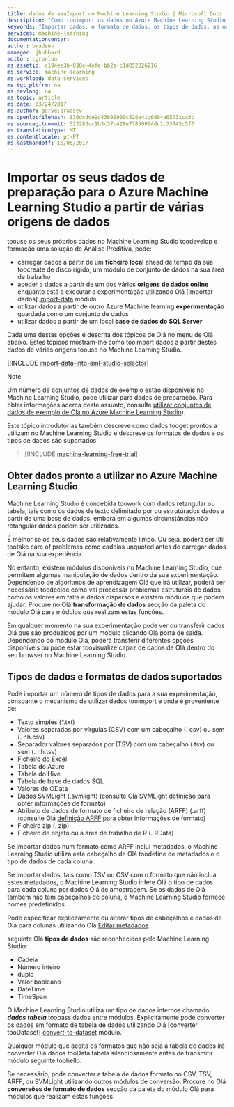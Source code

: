 ```yaml
---
title: dados de aaaImport no Machine Learning Studio | Microsoft Docs
description: "Como tooimport os dados no Azure Machine Learning Studio de várias origens de dados. Saiba que tipos de dados e formatos de dados são suportados."
keywords: "Importar dados, o formato de dados, os tipos de dados, as origens de dados, dados de formação"
services: machine-learning
documentationcenter: 
author: bradsev
manager: jhubbard
editor: cgronlun
ms.assetid: c194ee3b-838c-4efe-bb2a-c1d052326216
ms.service: machine-learning
ms.workload: data-services
ms.tgt_pltfrm: na
ms.devlang: na
ms.topic: article
ms.date: 03/24/2017
ms.author: garye;bradsev
ms.openlocfilehash: 830dcdde9d43809900c520a41d6d94a65731ca3c
ms.sourcegitcommit: 523283cc1b3c37c428e77850964dc1c33742c5f0
ms.translationtype: MT
ms.contentlocale: pt-PT
ms.lasthandoff: 10/06/2017
---
```

# <a name="import-your-training-data-into-azure-machine-learning-studio-from-various-data-sources"></a>Importar os seus dados de preparação para o Azure Machine Learning Studio a partir de várias origens de dados
toouse os seus próprios dados no Machine Learning Studio toodevelop e formação uma solução de Análise Preditiva, pode: 

* carregar dados a partir de um **ficheiro local** ahead de tempo da sua toocreate de disco rígido, um módulo de conjunto de dados na sua área de trabalho
* aceder a dados a partir de um dos vários **origens de dados online** enquanto está a executar a experimentação utilizando Olá [importar dados] [ import-data] módulo 
* utilizar dados a partir de outro Azure Machine learning **experimentação** guardada como um conjunto de dados
* utilizar dados a partir de um local **base de dados do SQL Server**

Cada uma destas opções é descrita dos tópicos de Olá no menu de Olá abaixo. Estes tópicos mostram-lhe como tooimport dados a partir destes dados de várias origens toouse no Machine Learning Studio. 

[!INCLUDE [import-data-into-aml-studio-selector](../../includes/machine-learning-import-data-into-aml-studio.md)]

> [!NOTE]
> Um número de conjuntos de dados de exemplo estão disponíveis no Machine Learning Studio, pode utilizar para dados de preparação. Para obter informações acerca deste assunto, consulte [utilizar conjuntos de dados de exemplo de Olá no Azure Machine Learning Studio](machine-learning-use-sample-datasets.md)).
> 
> 

Este tópico introdutórias também descreve como dados tooget prontos a utilizam no Machine Learning Studio e descreve os formatos de dados e os tipos de dados são suportados. 

> [!INCLUDE [machine-learning-free-trial](../../includes/machine-learning-free-trial.md)]
> 
> 

## <a name="get-data-ready-for-use-in-azure-machine-learning-studio"></a>Obter dados pronto a utilizar no Azure Machine Learning Studio
Machine Learning Studio é concebida toowork com dados retangular ou tabela, tais como os dados de texto delimitado por ou estruturados dados a partir de uma base de dados, embora em algumas circunstâncias não retangular dados podem ser utilizados.

É melhor se os seus dados são relativamente limpo. Ou seja, poderá ser útil tootake care of problemas como cadeias unquoted antes de carregar dados de Olá na sua experiência.

No entanto, existem módulos disponíveis no Machine Learning Studio, que permitem algumas manipulação de dados dentro da sua experimentação. Dependendo de algoritmos de aprendizagem Olá que irá utilizar, poderá ser necessário toodecide como vai processar problemas estruturais de dados, como os valores em falta e dados dispersos e existem módulos que podem ajudar. Procure no Olá **transformação de dados** secção da paleta do módulo Olá para módulos que realizam estas funções.

Em qualquer momento na sua experimentação pode ver ou transferir dados Olá que são produzidos por um módulo clicando Olá porta de saída. Dependendo do módulo Olá, poderá transferir diferentes opções disponíveis ou pode estar toovisualize capaz de dados de Olá dentro do seu browser no Machine Learning Studio.

## <a name="data-formats-and-data-types-supported"></a>Tipos de dados e formatos de dados suportados
Pode importar um número de tipos de dados para a sua experimentação, consoante o mecanismo de utilizar dados tooimport e onde é proveniente de:

* Texto simples (*.txt)
* Valores separados por vírgulas (CSV) com um cabeçalho (. csv) ou sem (. nh.csv)
* Separador valores separados por (TSV) com um cabeçalho (.tsv) ou sem (. nh.tsv)
* Ficheiro do Excel
* Tabela do Azure
* Tabela do Hive
* Tabela de base de dados SQL
* Valores de OData
* Dados SVMLight (.svmlight) (consulte Olá [SVMLight definição](http://svmlight.joachims.org/) para obter informações de formato)
* Atributo de dados de formato de ficheiro de relação (ARFF) (.arff) (consulte Olá [definição ARFF](http://weka.wikispaces.com/ARFF) para obter informações de formato)
* Ficheiro zip (. zip)
* Ficheiro de objeto ou a área de trabalho de R (. RData)

Se importar dados num formato como ARFF inclui metadados, o Machine Learning Studio utiliza este cabeçalho de Olá toodefine de metadados e o tipo de dados de cada coluna.

Se importar dados, tais como TSV ou CSV com o formato que não inclua estes metadados, o Machine Learning Studio infere Olá o tipo de dados para cada coluna por dados Olá de amostragem. Se os dados de Olá também não tem cabeçalhos de coluna, o Machine Learning Studio fornece nomes predefinidos.

Pode especificar explicitamente ou alterar tipos de cabeçalhos e dados de Olá para colunas utilizando Olá [Editar metadados][edit-metadata].

seguinte Olá **tipos de dados** são reconhecidos pelo Machine Learning Studio:

* Cadeia
* Número inteiro
* duplo
* Valor booleano
* DateTime
* TimeSpan

O Machine Learning Studio utiliza um tipo de dados internos chamado ***dados tabela*** toopass dados entre módulos. Explicitamente pode converter os dados em formato de tabela de dados utilizando Olá [converter tooDataset] [ convert-to-dataset] módulo.

Qualquer módulo que aceita os formatos que não seja a tabela de dados irá converter Olá dados tooData tabela silenciosamente antes de transmitir módulo seguinte toohello.

Se necessário, pode converter a tabela de dados formato no CSV, TSV, ARFF, ou SVMLight utilizando outros módulos de conversão.
Procure no Olá **conversões de formato de dados** secção da paleta do módulo Olá para módulos que realizam estas funções.

<!-- Module References -->
[convert-to-dataset]: https://msdn.microsoft.com/library/azure/72bf58e0-fc87-4bb1-9704-f1805003b975/
[edit-metadata]: https://msdn.microsoft.com/library/azure/370b6676-c11c-486f-bf73-35349f842a66/
[import-data]: https://msdn.microsoft.com/library/azure/4e1b0fe6-aded-4b3f-a36f-39b8862b9004/
